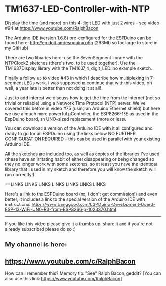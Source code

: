 # TM1637-LED-Controller-with-NTP
Display the time (and more) on this 4-digit LED with just 2 wires - see video #94 at https://www.youtube.com/RalphBacon 

The Arduino IDE (version 1.6.8) pre-configured for the ESPDuino can be found here:
http://en.doit.am/espduino.php (293Mb so too large to store in my GitHub)

There are two libraries here: use the SevenSegment library with the NTPClock2 sketches (there's two, to be used together). Use the TM1637Display library with the TM1637_4_digit_LED.ino example sketch.

Finally a follow up to video #43 in which I describe how multiplexing in 7-segment LEDs work. I was supposed to continue that with this video, oh well, a year late is better than not doing it at all!

Just to add interest we discuss how to get the time from the internet (not so trivial or reliable) using a Network Time Protocol (NTP) server. We've covered this before in video #75 (using an Arduino Ethernet shield) but here we use a  much more powerful µController, the ESP8266-13E as used in the EspDuino board, an UNO-sized replacement (more or less).

You can download a version of the Arduino IDE with it all configured and ready to go for an ESPDuino using the links below NO FURTHER CONFIGURATION REQUIRED - this can be used in parallel with your existing Arduino IDE.

All the sketches are included too, as well as copies of the libraries I've used (these have an irritating habit of either disappearing or being changed so they no longer work with some sketches, so at least you have the identical library that I used in my sketch and therefore you will know the sketch will run correctly!)

==LINKS    LINKS    LINKS    LINKS    LINKS    LINKS    LINKS

Here's a link to the ESPDuino board (no, I don't get commission!) and even better, it includes a link to the special version of the Arduino IDE with instructions.
https://www.banggood.com/ESPDuino-Development-Board-ESP-13-WiFi-UNO-R3-from-ESP8266-p-1023370.html 

---

If you like this video please give it a thumbs up, share it and if you're not already subscribed please do so :)

My channel is here:
------------------------------------------------------------------
https://www.youtube.com/c/RalphBacon
------------------------------------------------------------------ 
How can I remember this? Memory tip: "See" Ralph Bacon, geddit?
[You can also use this link: https://www.youtube.com/RalphBacon]
